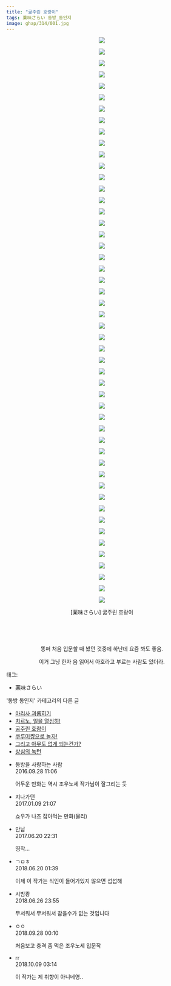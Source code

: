 ```yaml
---
title: "굶주린 호랑이"
tags: 薬味さらい 동방_동인지
image: ghap/314/001.jpg
---
```

<div class="article">
<p style="text-align: center; clear: none; float: none;"><img src="{{ site.nasurl }}/ghap/314/001.jpg"/></p>
<p style="text-align: center; clear: none; float: none;"><img src="{{ site.nasurl }}/ghap/314/002.jpg"/></p>
<p style="text-align: center; clear: none; float: none;"><img src="{{ site.nasurl }}/ghap/314/003.jpg"/></p>
<p style="text-align: center; clear: none; float: none;"><img src="{{ site.nasurl }}/ghap/314/004.jpg"/></p>
<p style="text-align: center; clear: none; float: none;"><img src="{{ site.nasurl }}/ghap/314/005.jpg"/></p>
<p style="text-align: center; clear: none; float: none;"><img src="{{ site.nasurl }}/ghap/314/006.jpg"/></p>
<p style="text-align: center; clear: none; float: none;"><img src="{{ site.nasurl }}/ghap/314/007.jpg"/></p>
<p style="text-align: center; clear: none; float: none;"><img src="{{ site.nasurl }}/ghap/314/008.jpg"/></p>
<p style="text-align: center; clear: none; float: none;"><img src="{{ site.nasurl }}/ghap/314/009.jpg"/></p>
<p style="text-align: center; clear: none; float: none;"><img src="{{ site.nasurl }}/ghap/314/010.jpg"/></p>
<p style="text-align: center; clear: none; float: none;"><img src="{{ site.nasurl }}/ghap/314/011.jpg"/></p>
<p style="text-align: center; clear: none; float: none;"><img src="{{ site.nasurl }}/ghap/314/012.jpg"/></p>
<p style="text-align: center; clear: none; float: none;"><img src="{{ site.nasurl }}/ghap/314/013.jpg"/></p>
<p style="text-align: center; clear: none; float: none;"><img src="{{ site.nasurl }}/ghap/314/014.jpg"/></p>
<p style="text-align: center; clear: none; float: none;"><img src="{{ site.nasurl }}/ghap/314/015.jpg"/></p>
<p style="text-align: center; clear: none; float: none;"><img src="{{ site.nasurl }}/ghap/314/016.jpg"/></p>
<p style="text-align: center; clear: none; float: none;"><img src="{{ site.nasurl }}/ghap/314/017.jpg"/></p>
<p style="text-align: center; clear: none; float: none;"><img src="{{ site.nasurl }}/ghap/314/018.jpg"/></p>
<p style="text-align: center; clear: none; float: none;"><img src="{{ site.nasurl }}/ghap/314/019.jpg"/></p>
<p style="text-align: center; clear: none; float: none;"><img src="{{ site.nasurl }}/ghap/314/020.jpg"/></p>
<p style="text-align: center; clear: none; float: none;"><img src="{{ site.nasurl }}/ghap/314/021.jpg"/></p>
<p style="text-align: center; clear: none; float: none;"><img src="{{ site.nasurl }}/ghap/314/022.jpg"/></p>
<p style="text-align: center; clear: none; float: none;"><img src="{{ site.nasurl }}/ghap/314/023.jpg"/></p>
<p style="text-align: center; clear: none; float: none;"><img src="{{ site.nasurl }}/ghap/314/024.jpg"/></p>
<p style="text-align: center; clear: none; float: none;"><img src="{{ site.nasurl }}/ghap/314/025.jpg"/></p>
<p style="text-align: center; clear: none; float: none;"><img src="{{ site.nasurl }}/ghap/314/026.jpg"/></p>
<p style="text-align: center; clear: none; float: none;"><img src="{{ site.nasurl }}/ghap/314/027.jpg"/></p>
<p style="text-align: center; clear: none; float: none;"><img src="{{ site.nasurl }}/ghap/314/028.jpg"/></p>
<p style="text-align: center; clear: none; float: none;"><img src="{{ site.nasurl }}/ghap/314/029.jpg"/></p>
<p style="text-align: center; clear: none; float: none;"><img src="{{ site.nasurl }}/ghap/314/030.jpg"/></p>
<p style="text-align: center; clear: none; float: none;"><img src="{{ site.nasurl }}/ghap/314/031.jpg"/></p>
<p style="text-align: center; clear: none; float: none;"><img src="{{ site.nasurl }}/ghap/314/032.jpg"/></p>
<p style="text-align: center; clear: none; float: none;"><img src="{{ site.nasurl }}/ghap/314/033.jpg"/></p>
<p style="text-align: center; clear: none; float: none;"><img src="{{ site.nasurl }}/ghap/314/034.jpg"/></p>
<p style="text-align: center; clear: none; float: none;"><img src="{{ site.nasurl }}/ghap/314/035.jpg"/></p>
<p style="text-align: center; clear: none; float: none;"><img src="{{ site.nasurl }}/ghap/314/036.jpg"/></p>
<p style="text-align: center; clear: none; float: none;"><img src="{{ site.nasurl }}/ghap/314/037.jpg"/></p>
<p style="text-align: center; clear: none; float: none;"><img src="{{ site.nasurl }}/ghap/314/038.jpg"/></p>
<p style="text-align: center; clear: none; float: none;"><img src="{{ site.nasurl }}/ghap/314/039.jpg"/></p>
<p style="text-align: center; clear: none; float: none;"><img src="{{ site.nasurl }}/ghap/314/040.jpg"/></p>
<p style="text-align: center; clear: none; float: none;"><img src="{{ site.nasurl }}/ghap/314/041.jpg"/></p>
<p style="text-align: center; clear: none; float: none;"><img src="{{ site.nasurl }}/ghap/314/042.jpg"/></p>
<p style="text-align: center; clear: none; float: none;"><img src="{{ site.nasurl }}/ghap/314/043.jpg"/></p>
<p style="text-align: center; clear: none; float: none;"><img src="{{ site.nasurl }}/ghap/314/044.jpg"/></p>
<p style="text-align: center; clear: none; float: none;"><img src="{{ site.nasurl }}/ghap/314/045.jpg"/></p>
<p style="text-align: center; clear: none; float: none;"><img src="{{ site.nasurl }}/ghap/314/046.jpg"/></p>
<p style="text-align: center; clear: none; float: none;"><img src="{{ site.nasurl }}/ghap/314/047.jpg"/></p>
<p style="text-align: center; clear: none; float: none;"><img src="{{ site.nasurl }}/ghap/314/048.jpg"/></p>
<p style="text-align: center; clear: none; float: none;"><img src="{{ site.nasurl }}/ghap/314/049.jpg"/></p>
<p style="text-align: center; clear: none; float: none;"><img src="{{ site.nasurl }}/ghap/314/050.jpg"/></p>
<p style="text-align: center; clear: none; float: none;">[薬味さらい] 굶주린 호랑이</p>
<p style="text-align: center; clear: none; float: none;"><br/></p>
<p style="text-align: center; clear: none; float: none;"><br/></p>
<p style="text-align: center; clear: none; float: none;">똥퍼 처음 입문할 때 봤던 것중에 하난데 요즘 봐도 좋음.</p>
<p style="text-align: center; clear: none; float: none;">이거 그냥 한자 음 읽어서 아호라고 부르는 사람도 있더라.</p>
</div><div class="tagTrail">
<p>태그: </p>
<ul>
<li>薬味さらい</li>
</ul>
</div><div class="another">
<p>'동방 동인지' 카테고리의 다른 글</p>
<ul>
<li><a href="/2016-06-20-ghap_316">마리사 괴롭히기</a></li>
<li><a href="/2016-06-20-ghap_315">치르노, 일을 열심히!</a></li>
<li><a href="/2016-06-20-ghap_314">굶주린 호랑이</a></li>
<li><a href="/2016-06-20-ghap_313">쿠루미쨩으로 놀자!</a></li>
<li><a href="/2016-06-20-ghap_312">그리고 아무도 없게 되는건가?</a></li>
<li><a href="/2016-06-20-ghap_311">상심의 녹턴</a></li>
</ul>
</div><div class="cb_module cb_fluid">
<div class="cb_wrt cb_profile">
<div class="comment">
<ul>
<li class="cb_thumb_off" id="comment14815421">
<div class="cb_comment_area">
<div class="cb_info_area">
<div class="cb_section">
<span class="cb_nick_name">동방을 사랑하는 사람</span>
</div>
<div class="cb_section">
<span class="cb_date">2016.09.28 11:06 </span>
</div>
</div>
<div class="cb_dsc_comment">
<p class="cb_dsc">
											어두운 만화는 역시 조우노세 작가님이 잘그리는 듯
										</p>
</div>
</div></li>
<li class="cb_thumb_off" id="comment14887425">
<div class="cb_comment_area">
<div class="cb_info_area">
<div class="cb_section">
<span class="cb_nick_name">지나가던</span>
</div>
<div class="cb_section">
<span class="cb_date">2017.01.09 21:07 </span>
</div>
</div>
<div class="cb_dsc_comment">
<p class="cb_dsc">
											쇼우가 나즈 잡아먹는 만화(물리)
										</p>
</div>
</div></li>
<li class="cb_thumb_off" id="comment15018509">
<div class="cb_comment_area">
<div class="cb_info_area">
<div class="cb_section">
<span class="cb_nick_name">만남</span>
</div>
<div class="cb_section">
<span class="cb_date">2017.06.20 22:31 </span>
</div>
</div>
<div class="cb_dsc_comment">
<p class="cb_dsc">
											띵작...
										</p>
</div>
</div></li>
<li class="cb_thumb_off" id="comment15272884">
<div class="cb_comment_area">
<div class="cb_info_area">
<div class="cb_section">
<span class="cb_nick_name">ㄱㅁㅎ</span>
</div>
<div class="cb_section">
<span class="cb_date">2018.06.20 01:39 </span>
</div>
</div>
<div class="cb_dsc_comment">
<p class="cb_dsc">
											이제 이 작가는 식인이 들어가있지 않으면 섭섭해
										</p>
</div>
</div></li>
<li class="cb_thumb_off" id="comment15277214">
<div class="cb_comment_area">
<div class="cb_info_area">
<div class="cb_section">
<span class="cb_nick_name">시밤쾅</span>
</div>
<div class="cb_section">
<span class="cb_date">2018.06.26 23:55 </span>
</div>
</div>
<div class="cb_dsc_comment">
<p class="cb_dsc">
											무서워서 무서워서 참을수가 없는 것입니다
										</p>
</div>
</div></li>
<li class="cb_thumb_off" id="comment15340848">
<div class="cb_comment_area">
<div class="cb_info_area">
<div class="cb_section">
<span class="cb_nick_name">ㅇㅇ</span>
</div>
<div class="cb_section">
<span class="cb_date">2018.09.28 00:10 </span>
</div>
</div>
<div class="cb_dsc_comment">
<p class="cb_dsc">
											처음보고 충격 좀 먹은 조우노세 입문작
										</p>
</div>
</div></li>
<li class="cb_thumb_off" id="comment15349085">
<div class="cb_comment_area">
<div class="cb_info_area">
<div class="cb_section">
<span class="cb_nick_name">rr</span>
</div>
<div class="cb_section">
<span class="cb_date">2018.10.09 03:14 </span>
</div>
</div>
<div class="cb_dsc_comment">
<p class="cb_dsc">
											이 작가는 제 취향이 아니네영..
										</p>
</div>
</div></li>
</ul>
</div>
</div><!-- commentList close -->
</div>